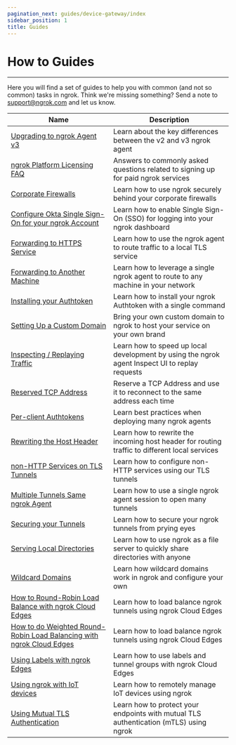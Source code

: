 ```yaml
---
pagination_next: guides/device-gateway/index
sidebar_position: 1
title: Guides
---
```


# How to Guides

---

Here you will find a set of guides to help you with common (and not so common) tasks in ngrok. Think we're missing something? Send a note to [support@ngrok.com](mailto:support@ngrok.com) and let us know.

| Name                                                                                                                                     | Description                                                                                    |
| ---------------------------------------------------------------------------------------------------------------------------------------- | ---------------------------------------------------------------------------------------------- |
| [Upgrading to ngrok Agent v3](/guides/upgrade-v2-v3)                                                                                     | Learn about the key differences between the v2 and v3 ngrok agent                              |
| [ngrok Platform Licensing FAQ](/guides/licensing)                                                                                        | Answers to commonly asked questions related to signing up for paid ngrok services              |
| [Corporate Firewalls](/guides/running-behind-firewalls)                                                                                  | Learn how to use ngrok securely behind your corporate firewalls                                |
| [Configure Okta Single Sign-On for your ngrok Account](/guides/dashboard-sso-okta-setup)                                                 | Learn how to enable Single Sign-On (SSO) for logging into your ngrok dashboard                 |
| [Forwarding to HTTPS Service](/secure-tunnels/tunnels/http-tunnels#local-https)                                                          | Learn how to use the ngrok agent to route traffic to a local TLS service                       |
| [Forwarding to Another Machine](/secure-tunnels/non-local)                                                                               | Learn how to leverage a single ngrok agent to route to any machine in your network             |
| [Installing your Authtoken](/secure-tunnels/ngrok-agent/tunnel-authtokens)                                                               | Learn how to install your ngrok Authtoken with a single command                                |
| [Setting Up a Custom Domain](/guides/how-to-set-up-a-custom-domain)                                                                      | Bring your own custom domain to ngrok to host your service on your own brand                   |
| [Inspecting / Replaying Traffic](/secure-tunnels/ngrok-agent/web-inspection-interface)                                                   | Learn how to speed up local development by using the ngrok agent Inspect UI to replay requests |
| [Reserved TCP Address](/secure-tunnels/tunnels/tcp-tunnels#tcp-remote-addr)                                                              | Reserve a TCP Address and use it to reconnect to the same address each time                    |
| [Per-client Authtokens](secure-tunnels/ngrok-agent/tunnel-authtokens#per-agent-authtokens)                                               | Learn best practices when deploying many ngrok agents                                          |
| [Rewriting the Host Header](/secure-tunnels/tunnels/http-tunnels#host-header)                                                            | Learn how to rewrite the incoming host header for routing traffic to different local services  |
| [non-HTTP Services on TLS Tunnels](/secure-tunnels/tunnels/tls-tunnels#tls-agnostic)                                                     | Learn how to configure non-HTTP services using our TLS tunnels                                 |
| [Multiple Tunnels Same ngrok Agent](/secure-tunnels/ngrok-agent/reference/config#tunnel-definitions)                                     | Learn how to use a single ngrok agent session to open many tunnels                             |
| [Securing your Tunnels](/guides/securing-your-tunnels)                                                                                   | Learn how to secure your ngrok tunnels from prying eyes                                        |
| [Serving Local Directories](/secure-tunnels/tunnels/http-tunnels#file-url)                                                               | Learn how to use ngrok as a file server to quickly share directories with anyone               |
| [Wildcard Domains](/cloud-edge/endpoints#wildcard-domains)                                                                               | Learn how wildcard domains work in ngrok and configure your own                                |
| [How to Round-Robin Load Balance with ngrok Cloud Edges](/guides/how-to-round-robin-load-balance-with-ngrok-cloud-edges)                 | Learn how to load balance ngrok tunnels using ngrok Cloud Edges                                |
| [How to do Weighted Round-Robin Load Balancing with ngrok Cloud Edges](/guides/how-to-do-weighted-load-balancing-with-ngrok-cloud-edges) | Learn how to load balance ngrok tunnels using ngrok Cloud Edges                                |
| [Using Labels with ngrok Edges](/guides/using-labels-within-ngrok)                                                                       | Learn how to use labels and tunnel groups with ngrok Cloud Edges                               |
| [Using ngrok with IoT devices](/guides/device-gateway)                                                                                   | Learn how to remotely manage IoT devices using ngrok                                           |
| [Using Mutual TLS Authentication](/guides/using-tls-mutual-authentication)                                                               | Learn how to protect your endpoints with mutual TLS authentication (mTLS) using ngrok                                         |